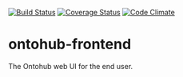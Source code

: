 [![Build Status](https://travis-ci.org/ontohub/ontohub-frontend.svg?branch=master)](https://travis-ci.org/ontohub/ontohub-frontend)
[![Coverage Status](https://coveralls.io/repos/github/ontohub/ontohub-frontend/badge.svg?branch=master)](https://coveralls.io/github/ontohub/ontohub-frontend?branch=master)
[![Code Climate](https://codeclimate.com/github/ontohub/ontohub-frontend/badges/gpa.svg)](https://codeclimate.com/github/ontohub/ontohub-frontend)

# ontohub-frontend
The Ontohub web UI for the end user.
